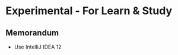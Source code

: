 Experimental - For Learn & Study
================================

Memorandum
----------
- Use IntelliJ IDEA 12